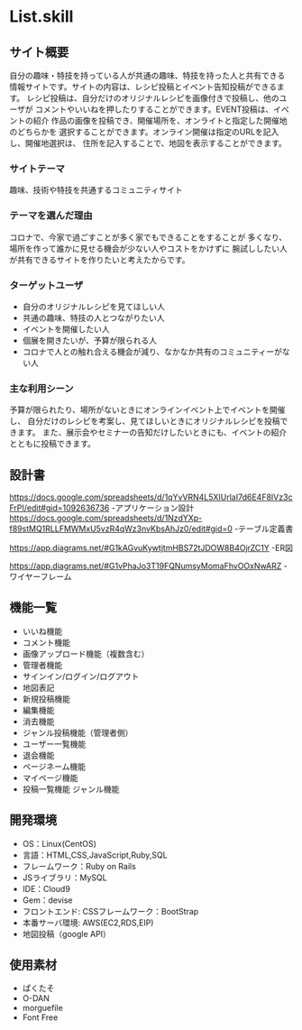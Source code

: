# List.skill

## サイト概要
自分の趣味・特技を持っている人が共通の趣味、特技を持った人と共有できる 情報サイトです。サイトの内容は、レシピ投稿とイベント告知投稿ができるます。 レシピ投稿は、自分だけのオリジナルレシピを画像付きで投稿し、他のユーザが コメントやいいねを押したりすることができます。EVENT投稿は、イベントの紹介 作品の画像を投稿でき、開催場所を、オンライトと指定した開催地のどちらかを 選択することができます。オンライン開催は指定のURLを記入し、開催地選択は、 住所を記入することで、地図を表示することができます。

### サイトテーマ
趣味、技術や特技を共通するコミュニティサイト

### テーマを選んだ理由
コロナで、今家で過ごすことが多く家でもできることをすることが
多くなり、場所を作って誰かに見せる機会が少ない人やコストをかけずに
腕試ししたい人が共有できるサイトを作りたいと考えたからです。

### ターゲットユーザ
- 自分のオリジナルレシピを見てほしい人
- 共通の趣味、特技の人とつながりたい人
- イベントを開催したい人
- 個展を開きたいが、予算が限られる人
- コロナで人との触れ合える機会が減り、なかなか共有のコミュニティーがない人

### 主な利用シーン
予算が限られたり、場所がないときにオンラインイベント上でイベントを開催し、 自分だけのレシピを考案し、見てほしいときにオリジナルレシピを投稿できます。 また、展示会やセミナーの告知だけしたいときにも、イベントの紹介とともに投稿できます。
## 設計書
<https://docs.google.com/spreadsheets/d/1qYvVRN4L5XIUrlaI7d6E4F8IVz3cFrPI/edit#gid=1092636736>
-アプリケーション設計
<https://docs.google.com/spreadsheets/d/1NzdYXp-f89stMQ1RLLFMWMxU5vzR4qWz3nvKbsAhJz0/edit#gid=0>
-テーブル定義書

<https://app.diagrams.net/#G1kAGvuKywtjtmHBS72tJDOW8B4OjrZC1Y>
-ER図

<https://app.diagrams.net/#G1vPhaJo3T19FQNumsyMomaFhvOOxNwARZ>
-ワイヤーフレーム

## 機能一覧
- いいね機能
- コメント機能
- 画像アップロード機能（複数含む）
- 管理者機能
- サインイン/ログイン/ログアウト
- 地図表記
- 新規投稿機能
- 編集機能
- 消去機能
- ジャンル投稿機能（管理者側）
- ユーザー一覧機能
- 退会機能
- ページネーム機能
- マイページ機能
- 投稿一覧機能
ジャンル機能


## 開発環境
- OS：Linux(CentOS)
- 言語：HTML,CSS,JavaScript,Ruby,SQL
- フレームワーク：Ruby on Rails
- JSライブラリ：MySQL
- IDE：Cloud9
- Gem：devise
- フロントエンド: CSSフレームワーク：BootStrap
- 本番サーバ環境: AWS(EC2,RDS,EIP)
- 地図投稿（google API）

## 使用素材
- ぱくたそ
- O-DAN
- morguefile
- Font Free
